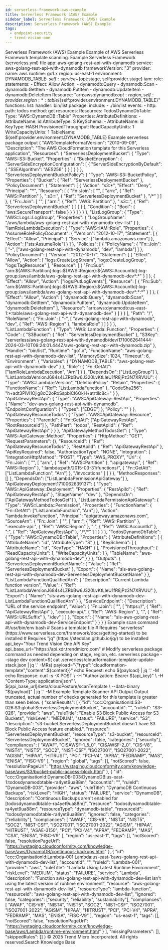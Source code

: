 ```yaml
---
id: serverless-framework-aws-example
title: Serverless Framework (AWS) Example
sidebar_label: Serverless Framework (AWS) Example
description: Serverless Framework (AWS) Example
tags:
  - endpoint-security
  - trend-vision-one
---
```


 Serverless Framework (AWS) Example Example of AWS Serverless Framework template scanning. Example Serverless Framework (serverless.yml) file app: aws-golang-rest-api-with-dynamodb service: aws-golang-rest-api-with-dynamodb frameworkVersion: "3" provider: name: aws runtime: go1.x region: us-east-1 environment: DYNAMODB_TABLE: ${self:service}-${opt:stage, self:provider.stage} iam: role: statements: - Effect: Allow Action: - dynamodb:Query - dynamodb:Scan - dynamodb:GetItem - dynamodb:PutItem - dynamodb:UpdateItem - dynamodb:DeleteItem Resource: "arn:aws:dynamodb:${opt:region, self:provider.region}:*:table/${self:provider.environment.DYNAMODB_TABLE}" functions: list: handler: bin/list package: include: - ./bin/list events: - http: path: todos method: get resources: Resources: TodosDynamoDbTable: Type: "AWS::DynamoDB::Table" Properties: AttributeDefinitions: - AttributeName: id AttributeType: S KeySchema: - AttributeName: id KeyType: HASH ProvisionedThroughput: ReadCapacityUnits: 1 WriteCapacityUnits: 1 TableName: ${self:provider.environment.DYNAMODB_TABLE} Example serverless package output { "AWSTemplateFormatVersion": "2010-09-09", "Description": "The AWS CloudFormation template for this Serverless application", "Resources": { "ServerlessDeploymentBucket": { "Type": "AWS::S3::Bucket", "Properties": { "BucketEncryption": { "ServerSideEncryptionConfiguration": [ { "ServerSideEncryptionByDefault": { "SSEAlgorithm": "AES256" } } ] } } }, "ServerlessDeploymentBucketPolicy": { "Type": "AWS::S3::BucketPolicy", "Properties": { "Bucket": { "Ref": "ServerlessDeploymentBucket" }, "PolicyDocument": { "Statement": [ { "Action": "s3:*", "Effect": "Deny", "Principal": "*", "Resource": [ { "Fn::Join": [ "", [ "arn:", { "Ref": "AWS::Partition" }, ":s3:::", { "Ref": "ServerlessDeploymentBucket" }, "/*" ] ] }, { "Fn::Join": [ "", [ "arn:", { "Ref": "AWS::Partition" }, ":s3:::", { "Ref": "ServerlessDeploymentBucket" } ] ] } ], "Condition": { "Bool": { "aws:SecureTransport": false } } } ] } } }, "ListLogGroup": { "Type": "AWS::Logs::LogGroup", "Properties": { "LogGroupName": "/aws/lambda/aws-golang-rest-api-with-dynamodb-dev-list" } }, "IamRoleLambdaExecution": { "Type": "AWS::IAM::Role", "Properties": { "AssumeRolePolicyDocument": { "Version": "2012-10-17", "Statement": [ { "Effect": "Allow", "Principal": { "Service": ["lambda.amazonaws.com"] }, "Action": ["sts:AssumeRole"] } ] }, "Policies": [ { "PolicyName": { "Fn::Join": [ "-", ["aws-golang-rest-api-with-dynamodb", "dev", "lambda"] ] }, "PolicyDocument": { "Version": "2012-10-17", "Statement": [ { "Effect": "Allow", "Action": [ "logs:CreateLogStream", "logs:CreateLogGroup", "logs:TagResource" ], "Resource": [ { "Fn::Sub": "arn:${AWS::Partition}:logs:${AWS::Region}:${AWS::AccountId}:log-group:/aws/lambda/aws-golang-rest-api-with-dynamodb-dev*:*" } ] }, { "Effect": "Allow", "Action": ["logs:PutLogEvents"], "Resource": [ { "Fn::Sub": "arn:${AWS::Partition}:logs:${AWS::Region}:${AWS::AccountId}:log-group:/aws/lambda/aws-golang-rest-api-with-dynamodb-dev*:*:*" } ] }, { "Effect": "Allow", "Action": [ "dynamodb:Query", "dynamodb:Scan", "dynamodb:GetItem", "dynamodb:PutItem", "dynamodb:UpdateItem", "dynamodb:DeleteItem" ], "Resource": "arn:aws:dynamodb:us-east-1:*:table/aws-golang-rest-api-with-dynamodb-dev" } ] } } ], "Path": "/", "RoleName": { "Fn::Join": [ "-", [ "aws-golang-rest-api-with-dynamodb", "dev", { "Ref": "AWS::Region" }, "lambdaRole" ] ] } } }, "ListLambdaFunction": { "Type": "AWS::Lambda::Function", "Properties": { "Code": { "S3Bucket": { "Ref": "ServerlessDeploymentBucket" }, "S3Key": "serverless/aws-golang-rest-api-with-dynamodb/dev/1710062641444-2024-03-10T09:24:01.444Z/aws-golang-rest-api-with-dynamodb.zip" }, "Handler": "bin/list", "Runtime": "go1.x", "FunctionName": "aws-golang-rest-api-with-dynamodb-dev-list", "MemorySize": 1024, "Timeout": 6, "Environment": { "Variables": { "DYNAMODB_TABLE": "aws-golang-rest-api-with-dynamodb-dev" } }, "Role": { "Fn::GetAtt": ["IamRoleLambdaExecution", "Arn"] } }, "DependsOn": ["ListLogGroup"] }, "ListLambdaVersionJ684s4LZRbBw6J320LvKtLIeU1fR8jPz3N7XRVUU": { "Type": "AWS::Lambda::Version", "DeletionPolicy": "Retain", "Properties": { "FunctionName": { "Ref": "ListLambdaFunction" }, "CodeSha256": "h+adt3PlVl1Ojig8cC2oRoSspbiCI6OkH+atrtllc8c=" } }, "ApiGatewayRestApi": { "Type": "AWS::ApiGateway::RestApi", "Properties": { "Name": "dev-aws-golang-rest-api-with-dynamodb", "EndpointConfiguration": { "Types": ["EDGE"] }, "Policy": "" } }, "ApiGatewayResourceTodos": { "Type": "AWS::ApiGateway::Resource", "Properties": { "ParentId": { "Fn::GetAtt": ["ApiGatewayRestApi", "RootResourceId"] }, "PathPart": "todos", "RestApiId": { "Ref": "ApiGatewayRestApi" } } }, "ApiGatewayMethodTodosGet": { "Type": "AWS::ApiGateway::Method", "Properties": { "HttpMethod": "GET", "RequestParameters": {}, "ResourceId": { "Ref": "ApiGatewayResourceTodos" }, "RestApiId": { "Ref": "ApiGatewayRestApi" }, "ApiKeyRequired": false, "AuthorizationType": "NONE", "Integration": { "IntegrationHttpMethod": "POST", "Type": "AWS_PROXY", "Uri": { "Fn::Join": [ "", [ "arn:", { "Ref": "AWS::Partition" }, ":apigateway:", { "Ref": "AWS::Region" }, ":lambda:path/2015-03-31/functions/", { "Fn::GetAtt": ["ListLambdaFunction", "Arn"] }, "/invocations" ] ] } }, "MethodResponses": [] }, "DependsOn": ["ListLambdaPermissionApiGateway"] }, "ApiGatewayDeployment1710062639137": { "Type": "AWS::ApiGateway::Deployment", "Properties": { "RestApiId": { "Ref": "ApiGatewayRestApi" }, "StageName": "dev" }, "DependsOn": ["ApiGatewayMethodTodosGet"] }, "ListLambdaPermissionApiGateway": { "Type": "AWS::Lambda::Permission", "Properties": { "FunctionName": { "Fn::GetAtt": ["ListLambdaFunction", "Arn"] }, "Action": "lambda:InvokeFunction", "Principal": "apigateway.amazonaws.com", "SourceArn": { "Fn::Join": [ "", [ "arn:", { "Ref": "AWS::Partition" }, ":execute-api:", { "Ref": "AWS::Region" }, ":", { "Ref": "AWS::AccountId" }, ":", { "Ref": "ApiGatewayRestApi" }, "/*/*" ] ] } } }, "TodosDynamoDbTable": { "Type": "AWS::DynamoDB::Table", "Properties": { "AttributeDefinitions": [ { "AttributeName": "id", "AttributeType": "S" } ], "KeySchema": [ { "AttributeName": "id", "KeyType": "HASH" } ], "ProvisionedThroughput": { "ReadCapacityUnits": 1, "WriteCapacityUnits": 1 }, "TableName": "aws-golang-rest-api-with-dynamodb-dev" } } }, "Outputs": { "ServerlessDeploymentBucketName": { "Value": { "Ref": "ServerlessDeploymentBucket" }, "Export": { "Name": "sls-aws-golang-rest-api-with-dynamodb-dev-ServerlessDeploymentBucketName" } }, "ListLambdaFunctionQualifiedArn": { "Description": "Current Lambda function version", "Value": { "Ref": "ListLambdaVersionJ684s4LZRbBw6J320LvKtLIeU1fR8jPz3N7XRVUU" }, "Export": { "Name": "sls-aws-golang-rest-api-with-dynamodb-dev-ListLambdaFunctionQualifiedArn" } }, "ServiceEndpoint": { "Description": "URL of the service endpoint", "Value": { "Fn::Join": [ "", [ "https://", { "Ref": "ApiGatewayRestApi" }, ".execute-api.", { "Ref": "AWS::Region" }, ".", { "Ref": "AWS::URLSuffix" }, "/dev" ] ] }, "Export": { "Name": "sls-aws-golang-rest-api-with-dynamodb-dev-ServiceEndpoint" } } } } Example scan command #!/usr/bin/env bash # Scans a template file # Requires "serverless" (https://www.serverless.com/framework/docs/getting-started) to be installed # Requires "jq" (https://stedolan.github.io/jq/) to be installed api_key="Your Trend Vision One API Key" api_base_url="https://api.xdr.trendmicro.com" # Modify serverless package command as needed depending on stage, region, etc. serverless package --stage dev content=$( cat .serverless/cloudformation-template-update-stack.json | jq '.' -MRs) payload="{\"type\":\"cloudformation-template\",\"content\":${content}}" echo Request: echo ${payload} | jq '.' -M echo Response: curl -s -X POST \ -H "Authorization: Bearer ${api_key}" \ -H "Content-Type: application/json" \ ${api_base_url}/beta/cloudPosture/scanTemplate \ --data-binary "${payload}" | jq '.' -M Example Template Scanner API Output Output truncated, actual number of checks generated for this template is greater than seen below. { "scanResults": [ { "id": "ccc:OrganisationId:S3-026:S3:global:ServerlessDeploymentBucket", "accountId": "", "ruleId": "S3-026", "provider": "aws", "ruleTitle": "Enable S3 Block Public Access for S3 Buckets", "riskLevel": "MEDIUM", "status": "FAILURE", "service": "S3", "description": "s3-bucket ServerlessDeploymentBucket doesn't have S3 Block Public Access feature enabled.", "resource": "ServerlessDeploymentBucket", "resourceType": "s3-bucket", "resourceId": "ServerlessDeploymentBucket", "ignored": false, "categories": ["security"], "compliances": [ "AWAF", "CISAWSF-1_5_0", "CISAWSF-2_0", "CIS-V8", "NIST4", "NIST5", "SOC2", "NIST-CSF", "ISO27001", "ISO27001-2022", "AGISM", "HIPAA", "HITRUST", "PCI", "PCI-V4", "APRA", "FEDRAMP", "MAS", "ENISA", "FISC-V9" ], "region": "global", "tags": [], "notScored": false, "resolutionPageUrl": "https://wstaging.cloudconformity.com/knowledge-base/aws/S3/bucket-public-access-block.html" }, { "id": "ccc:OrganisationId:DynamoDB-003:DynamoDB:us-east-1:todosdynamodbtable-ra4yet9ua88m", "accountId": "", "ruleId": "DynamoDB-003", "provider": "aws", "ruleTitle": "DynamoDB Continuous Backups", "riskLevel": "HIGH", "status": "FAILURE", "service": "DynamoDB", "description": "Continuous Backups aren't enabled for [todosdynamodbtable-ra4yet9ua88m]", "resource": "todosdynamodbtable-ra4yet9ua88m", "resourceType": "dynamodb-table", "resourceId": "todosdynamodbtable-ra4yet9ua88m", "ignored": false, "categories": ["reliability"], "compliances": [ "AWAF", "CIS-V8", "NIST4", "NIST5", "SOC2", "NIST-CSF", "ISO27001", "ISO27001-2022", "AGISM", "HIPAA", "HITRUST", "ASAE-3150", "PCI", "PCI-V4", "APRA", "FEDRAMP", "MAS", "CSA", "ENISA", "FISC-V9" ], "region": "us-east-1", "tags": [], "notScored": false, "resolutionPageUrl": "https://wstaging.cloudconformity.com/knowledge-base/aws/DynamoDB/continuous-backups.html" }, { "id": "ccc:OrganisationId:Lambda-001:Lambda:us-east-1:aws-golang-rest-api-with-dynamodb-dev-list", "accountId": "", "ruleId": "Lambda-001", "provider": "aws", "ruleTitle": "Lambda Using Latest Runtime Environment", "riskLevel": "MEDIUM", "status": "FAILURE", "service": "Lambda", "description": "Function aws-golang-rest-api-with-dynamodb-dev-list isn't using the latest version of runtime environment", "resource": "aws-golang-rest-api-with-dynamodb-dev-list", "resourceType": "lambda-function", "resourceId": "aws-golang-rest-api-with-dynamodb-dev-list", "ignored": false, "categories": ["security", "reliability", "sustainability"], "compliances": [ "AWAF", "CIS-V8", "NIST4", "NIST5", "SOC2", "NIST-CSF", "ISO27001", "ISO27001-2022", "AGISM", "HIPAA", "HITRUST", "PCI", "PCI-V4", "APRA", "FEDRAMP", "MAS", "ENISA", "FISC-V9" ], "region": "us-east-1", "tags": [], "notScored": false, "resolutionPageUrl": "https://wstaging.cloudconformity.com/knowledge-base/aws/Lambda/runtime-environment.html" } ], "missingParameters": [], "skippedRules": [] } © 2025 Trend Micro Incorporated. All rights reserved.Search Knowledge Base